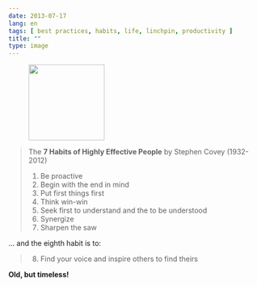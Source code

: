 ```yaml
---
date: 2013-07-17
lang: en
tags: [ best practices, habits, life, linchpin, productivity ]
title: ""
type: image
---
```


<figure>
<a
href="https://hugo.ferreira.cc/the-7-habits-of-highly-effective-people-by-stephen/attachment/439/"
rel="attachment"><img
src="https://hugo.ferreira.cc/wp-content/uploads/2013/07/tumblr_mq3d8pfAIf1qz82meo1_1280-150x150.png"
width="150" height="150" /></a></figure>

> The **7 Habits of Highly Effective People** by Stephen Covey
> (1932-2012)
>
> 1.  Be proactive
> 2.  Begin with the end in mind
> 3.  Put first things first
> 4.  Think win-win
> 5.  Seek first to understand and the to be understood
> 6.  Synergize
> 7.  Sharpen the saw

... and the eighth habit is to:

> 8.  Find your voice and inspire others to find theirs

**Old, but timeless!**

